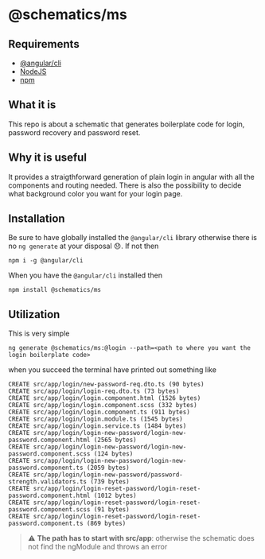 # @schematics/ms

## Requirements

- [@angular/cli](https://www.npmjs.com/package/@angular/cli)
- [NodeJS](https://nodejs.org/it/)
- [npm](https://www.npmjs.com/)

## What it is

This repo is about a schematic that generates boilerplate code for login, password recovery and password reset.

## Why it is useful

It provides a straigthforward generation of plain login in angular with all the components and routing needed. There is also the possibility to decide what background color you want for your login page.

## Installation

Be sure to have globally installed the `@angular/cli` library otherwise there is no `ng generate` at your disposal :disappointed:.
If not then

```
npm i -g @angular/cli
```

When you have the `@angular/cli` installed then

```
npm install @schematics/ms
```

## Utilization

This is very simple

```
ng generate @schematics/ms:@login --path=<path to where you want the login boilerplate code>
```

when you succeed the terminal have printed out something like

```
CREATE src/app/login/new-password-req.dto.ts (90 bytes)
CREATE src/app/login/login-req.dto.ts (73 bytes)
CREATE src/app/login/login.component.html (1526 bytes)
CREATE src/app/login/login.component.scss (332 bytes)
CREATE src/app/login/login.component.ts (911 bytes)
CREATE src/app/login/login.module.ts (1545 bytes)
CREATE src/app/login/login.service.ts (1484 bytes)
CREATE src/app/login/login-new-password/login-new-password.component.html (2565 bytes)
CREATE src/app/login/login-new-password/login-new-password.component.scss (124 bytes)
CREATE src/app/login/login-new-password/login-new-password.component.ts (2059 bytes)
CREATE src/app/login/login-new-password/password-strength.validators.ts (739 bytes)
CREATE src/app/login/login-reset-password/login-reset-password.component.html (1012 bytes)
CREATE src/app/login/login-reset-password/login-reset-password.component.scss (91 bytes)
CREATE src/app/login/login-reset-password/login-reset-password.component.ts (869 bytes)
```

> :warning: **The path has to start with src/app**: otherwise the schematic does not find the ngModule and throws an error
